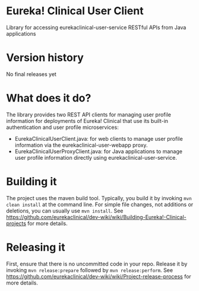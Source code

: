 # Eureka! Clinical User Client
Library for accessing eurekaclinical-user-service RESTful APIs from Java applications

# Version history
No final releases yet

# What does it do?
The library provides two REST API clients for managing user profile information for deployments of Eureka! Clinical that use its built-in authentication and user profile microservices:
* EurekaClinicalUserClient.java: for web clients to manage user profile information via the eurekaclinical-user-webapp proxy.
* EurekaClinicalUserProxyClient.java: for Java applications to manage user profile information directly using eurekaclinical-user-service.

# Building it
The project uses the maven build tool. Typically, you build it by invoking `mvn clean install` at the command line. For simple file changes, not additions or deletions, you can usually use `mvn install`. See https://github.com/eurekaclinical/dev-wiki/wiki/Building-Eureka!-Clinical-projects for more details.

# Releasing it
First, ensure that there is no uncommitted code in your repo. Release it by invoking `mvn release:prepare` followed by `mvn release:perform`. See https://github.com/eurekaclinical/dev-wiki/wiki/Project-release-process for more details.
